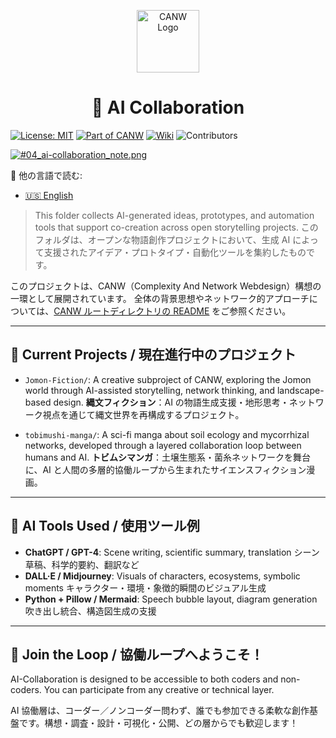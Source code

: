 <p align="center">
  <img src="https://github.com/satoshi-create/complexity-and-network-webdesign/blob/main/docs/branding-mvp-launch/images/logos/logo_cultural-emergent.png" alt="CANW Logo" width="100"/>
</p>

<h1 align="center">🤝 AI Collaboration</h1>


[![License: MIT](https://img.shields.io/badge/License-MIT-green.svg)](./LICENSE)
[![Part of CANW](https://img.shields.io/badge/CANW-ecosystem-blueviolet)](https://github.com/satoshi-create/complexity-and-network-webdesign)
[![Wiki](https://img.shields.io/badge/Wiki-Explore%20More-blue)](https://github.com/satoshi-create/complexity-and-network-webdesign/wiki)
![Contributors](https://img.shields.io/github/contributors/satoshi-create/complexity-and-network-webdesign?color=brightgreen)

[![#04_ai-collaboration_note.png](https://github.com/satoshi-create/complexity-and-network-webdesign/blob/main/docs/branding-mvp-launch/images/sns/04_ai-collabration/#04_ai-collaboration_note.png)]()


📘 他の言語で読む:

- [🇺🇸 English](./README.md)

> This folder collects AI-generated ideas, prototypes, and automation tools that support co-creation across open storytelling projects.
このフォルダは、オープンな物語創作プロジェクトにおいて、生成 AI によって支援されたアイデア・プロトタイプ・自動化ツールを集約したものです。


このプロジェクトは、CANW（Complexity And Network Webdesign）構想の一環として展開されています。
全体の背景思想やネットワーク的アプローチについては、[CANW ルートディレクトリの README](https://github.com/satoshi-create/complexity-and-network-webdesign) をご参照ください。


---

## 🧪 Current Projects / 現在進行中のプロジェクト

- `Jomon-Fiction/`: A creative subproject of CANW, exploring the Jomon world through AI-assisted storytelling, network thinking, and landscape-based design.
  **縄文フィクション**：AI の物語生成支援・地形思考・ネットワーク視点を通じて縄文世界を再構成するプロジェクト。

- `tobimushi-manga/`: A sci-fi manga about soil ecology and mycorrhizal networks, developed through a layered collaboration loop between humans and AI.
  **トビムシマンガ**：土壌生態系・菌糸ネットワークを舞台に、AI と人間の多層的協働ループから生まれたサイエンスフィクション漫画。

---

## 🤖 AI Tools Used / 使用ツール例

- **ChatGPT / GPT-4**: Scene writing, scientific summary, translation
  シーン草稿、科学的要約、翻訳など
- **DALL·E / Midjourney**: Visuals of characters, ecosystems, symbolic moments
  キャラクター・環境・象徴的瞬間のビジュアル生成
- **Python + Pillow / Mermaid**: Speech bubble layout, diagram generation
  吹き出し統合、構造図生成の支援

---

## 🌱 Join the Loop / 協働ループへようこそ！

AI-Collaboration is designed to be accessible to both coders and non-coders. You can participate from any creative or technical layer.

AI 協働層は、コーダー／ノンコーダー問わず、誰でも参加できる柔軟な創作基盤です。構想・調査・設計・可視化・公開、どの層からでも歓迎します！
